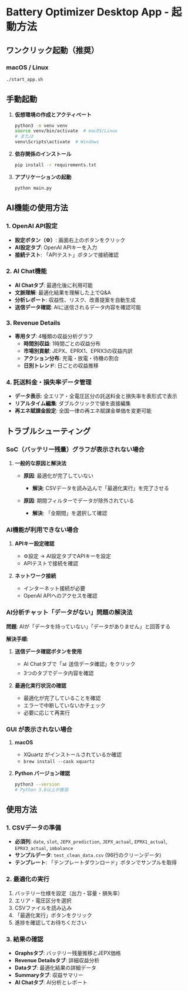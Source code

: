 # Battery Optimizer Desktop App - 起動方法

## ワンクリック起動（推奨）

### macOS / Linux
```bash
./start_app.sh
```

## 手動起動

1. **仮想環境の作成とアクティベート**
   ```bash
   python3 -m venv venv
   source venv/bin/activate  # macOS/Linux
   # または
   venv\Scripts\activate  # Windows
   ```

2. **依存関係のインストール**
   ```bash
   pip install -r requirements.txt
   ```

3. **アプリケーションの起動**
   ```bash
   python main.py
   ```

## AI機能の使用方法

### 1. OpenAI API設定
- **設定ボタン（⚙️）**: 画面右上のボタンをクリック
- **AI設定タブ**: OpenAI APIキーを入力
- **接続テスト**: 「APIテスト」ボタンで接続確認

### 2. AI Chat機能
- **AI Chatタブ**: 最適化後に利用可能
- **文脈理解**: 最適化結果を理解した上でQ&A
- **分析レポート**: 収益性、リスク、改善提案を自動生成
- **送信データ確認**: AIに送信されるデータ内容を確認可能

### 3. Revenue Details
- **専用タブ**: 4種類の収益分析グラフ
  - **時間別収益**: 1時間ごとの収益分布
  - **市場別貢献**: JEPX、EPRX1、EPRX3の収益内訳
  - **アクション分布**: 充電・放電・待機の割合
  - **日別トレンド**: 日ごとの収益推移

### 4. 託送料金・損失率データ管理
- **データ表示**: 全エリア・全電圧区分の託送料金と損失率を表形式で表示
- **リアルタイム編集**: ダブルクリックで値を直接編集
- **再エネ賦課金設定**: 全国一律の再エネ賦課金単価を変更可能

## トラブルシューティング

### SoC（バッテリー残量）グラフが表示されない場合

1. **一般的な原因と解決法**
   - **原因**: 最適化が完了していない
     - **解決**: CSVデータを読み込んで「最適化実行」を完了させる
   
   - **原因**: 期間フィルターでデータが除外されている
     - **解決**: 「全期間」を選択して確認

### AI機能が利用できない場合

1. **APIキー設定確認**
   - ⚙️設定 → AI設定タブでAPIキーを設定
   - APIテストで接続を確認

2. **ネットワーク接続**
   - インターネット接続が必要
   - OpenAI APIへのアクセスを確認

### AI分析チャット「データがない」問題の解決法

**問題**: AIが「データを持っていない」「データがありません」と回答する

**解決手順**:

1. **送信データ確認ボタンを使用**
   - AI Chatタブで「📊 送信データ確認」をクリック
   - 3つのタブでデータ内容を確認

2. **最適化実行状況の確認**
   - 最適化が完了していることを確認
   - エラーで中断していないかチェック
   - 必要に応じて再実行

### GUI が表示されない場合

1. **macOS**
   - XQuartz がインストールされているか確認
   - `brew install --cask xquartz`

2. **Python バージョン確認**
   ```bash
   python3 --version
   # Python 3.8以上が推奨
   ```

## 使用方法

### 1. CSVデータの準備
- **必須列**: `date`, `slot`, `JEPX_prediction`, `JEPX_actual`, `EPRX1_actual`, `EPRX3_actual`, `imbalance`
- **サンプルデータ**: `test_clean_data.csv` (96行のクリーンデータ)
- **テンプレート**: 「テンプレートダウンロード」ボタンでサンプルを取得

### 2. 最適化の実行
1. バッテリー仕様を設定（出力・容量・損失率）
2. エリア・電圧区分を選択
3. CSVファイルを読み込み
4. 「最適化実行」ボタンをクリック
5. 進捗を確認してお待ちください

### 3. 結果の確認
- **Graphsタブ**: バッテリー残量推移とJEPX価格
- **Revenue Detailsタブ**: 詳細収益分析
- **Dataタブ**: 最適化結果の詳細データ
- **Summaryタブ**: 収益サマリー
- **AI Chatタブ**: AI分析とレポート 